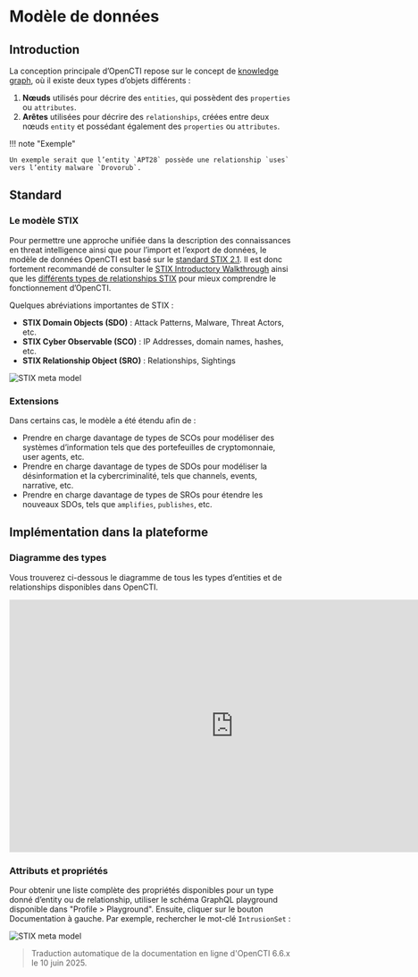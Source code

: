 # Modèle de données

## Introduction

La conception principale d’OpenCTI repose sur le concept de [knowledge graph](https://en.wikipedia.org/wiki/Knowledge_graph), où il existe deux types d’objets différents :

1. **Nœuds** utilisés pour décrire des `entities`, qui possèdent des `properties` ou `attributes`.
2. **Arêtes** utilisées pour décrire des `relationships`, créées entre deux nœuds `entity` et possédant également des `properties` ou `attributes`.

!!! note "Exemple"
    
    Un exemple serait que l’entity `APT28` possède une relationship `uses` vers l’entity malware `Drovorub`.

## Standard

<a id="stix-model-section"></a>
### Le modèle STIX

Pour permettre une approche unifiée dans la description des connaissances en threat intelligence ainsi que pour l’import et l’export de données, le modèle de données OpenCTI est basé sur le [standard STIX 2.1](https://docs.oasis-open.org/cti/stix/v2.1/stix-v2.1.html). Il est donc fortement recommandé de consulter le [STIX Introductory Walkthrough](https://oasis-open.github.io/cti-documentation/stix/walkthrough) ainsi que les [différents types de relationships STIX](https://oasis-open.github.io/cti-documentation/examples/visualized-sdo-relationships) pour mieux comprendre le fonctionnement d’OpenCTI.

Quelques abréviations importantes de STIX :

- **STIX Domain Objects (SDO)** : Attack Patterns, Malware, Threat Actors, etc.
- **STIX Cyber Observable (SCO)** : IP Addresses, domain names, hashes, etc.
- **STIX Relationship Object (SRO)** : Relationships, Sightings

![STIX meta model](assets/stix.png)

### Extensions

Dans certains cas, le modèle a été étendu afin de :

* Prendre en charge davantage de types de SCOs pour modéliser des systèmes d’information tels que des portefeuilles de cryptomonnaie, user agents, etc.
* Prendre en charge davantage de types de SDOs pour modéliser la désinformation et la cybercriminalité, tels que channels, events, narrative, etc.
* Prendre en charge davantage de types de SROs pour étendre les nouveaux SDOs, tels que `amplifies`, `publishes`, etc.

## Implémentation dans la plateforme

### Diagramme des types

Vous trouverez ci-dessous le diagramme de tous les types d’entities et de relationships disponibles dans OpenCTI.

<iframe style="border: 1px solid rgba(0, 0, 0, 0.1);" width="800" height="450" src="https://www.figma.com/embed?embed_host=share&url=https%3A%2F%2Fwww.figma.com%2Ffile%2FSrp4IQ9xAnzaS043epUZuJ%2FOpenCTI---Models%3Ftype%3Dwhiteboard%26node-id%3D0%253A1%26t%3DDeOZVWsFdJ13c05f-1" allowfullscreen></iframe>

### Attributs et propriétés

Pour obtenir une liste complète des propriétés disponibles pour un type donné d’entity ou de relationship, utiliser le schéma GraphQL playground disponible dans "Profile > Playground". Ensuite, cliquer sur le bouton Documentation à gauche. Par exemple, rechercher le mot-clé `IntrusionSet` :

![STIX meta model](assets/schema.png)

> Traduction automatique de la documentation en ligne d'OpenCTI 6.6.x le 10 juin 2025.